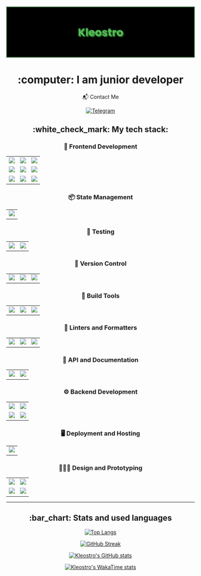 [![MasterHead](banner_new.png)](https://github.com/Kleostro)

 <h1 align="center">:computer: I am junior developer</h1>
 
 <div align="center">
  📬 Contact Me
   
   [![Telegram](https://img.shields.io/badge/Maks_berve-000000?style=for-the-badge&logo=telegram&logoColor=blue)](https://t.me/maksberve)
 </div>

<h2 align="center">:white_check_mark: My tech stack:</h2>

<div align="center">
 <div align="center">
  <h3 align="center">🎨 Frontend Development</h3>
  <table>
    <tr>
      <td align="center" valign="middle"><img src="https://img.shields.io/badge/HTML 5-000000?style=for-the-badge&logo=html5&logoColor=#E34F25"/></td>
      <td align="center" valign="middle"><img src="https://img.shields.io/badge/CSS 3-000000?style=for-the-badge&logo=css3&logoColor=#1572B6"/></td>
      <td align="center" valign="middle"><img src="https://img.shields.io/badge/SCSS-000000?style=for-the-badge&logo=sass&logoColor=#F7DF1E"/></td>
    </tr>
    <tr>
      <td align="center" valign="middle"><img src="https://img.shields.io/badge/JS-000000?style=for-the-badge&logo=javascript&logoColor=#F7DF1E"/></td>
      <td align="center" valign="middle"><img src="https://img.shields.io/badge/TS-000000?style=for-the-badge&logo=typescript&logoColor=#F7DF1E"/></td>
      <td align="center" valign="middle"><img src="https://img.shields.io/badge/Angular-000000?style=for-the-badge&logo=angular&logoColor=#F7DF1E"/></td>
    </tr>
    <tr>
      <td align="center" valign="middle"><img src="https://img.shields.io/badge/RxJS-000000?style=for-the-badge&logo=reactiveX&logoColor=#F7DF1E"/></td>
      <td align="center" valign="middle"><img src="https://img.shields.io/badge/MaterialUI-000000?style=for-the-badge&logo=angular&logoColor=#F7AF1E"/></td>
      <td align="center" valign="middle"><img src="https://img.shields.io/badge/PrimeNG-000000?style=for-the-badge&logo=primeNG&logoColor=#F7DF1E"/></td>
    </tr>
  </table>
 </div>

 <div align="center">
  <h3 align="center">📦 State Management</h3>
  <table>
    <tr>
      <td align="center" valign="middle"><img src="https://img.shields.io/badge/Ngrx-000000?style=for-the-badge&logo=ngrx&logoColor=#F7DF1E"/></td>
    </tr>
  </table>
 </div>

 <div align="center">
  <h3 align="center">🧪 Testing</h3>
  <table>
    <tr>
      <td align="center" valign="middle"><img src="https://img.shields.io/badge/Vitest-000000?style=for-the-badge&logo=vitest&logoColor=#F7DF1E"/></td>
      <td align="center" valign="middle"><img src="https://img.shields.io/badge/Jest-000000?style=for-the-badge&logo=jest&logoColor=#F7DF1E"/></td>
    </tr>
  </table>
 </div>

 <div align="center">
   <h3 align="center">🔀 Version Control</h3>
   <table>
     <tr>
       <td align="center" valign="middle"><img src="https://img.shields.io/badge/Git-000000?style=for-the-badge&logo=git&logoColor=#F7DF1E"/></td>
       <td align="center" valign="middle"><img src="https://img.shields.io/badge/GitHub-000000?style=for-the-badge&logo=github&logoColor=#F7DF1E"/></td>
       <td align="center" valign="middle"><img src="https://img.shields.io/badge/GitLab-000000?style=for-the-badge&logo=gitlab&logoColor=#F7DF1E"/></td>
     </tr>
   </table>
 </div>

 <div align="center">
   <h3 align="center">🔨 Build Tools</h3>
   <table>
     <tr>
       <td align="center" valign="middle"><img src="https://img.shields.io/badge/Vite-000000?style=for-the-badge&logo=vite&logoColor=#F7DF1E"/></td>
       <td align="center" valign="middle"><img src="https://img.shields.io/badge/Webpack-000000?style=for-the-badge&logo=webpack&logoColor=#F7DF1E"/></td>
       <td align="center" valign="middle"><img src="https://img.shields.io/badge/Gulp-000000?style=for-the-badge&logo=gulp&logoColor=#F7DF1E"/></td>
     </tr>
   </table>
 </div>

 <div align="center">
   <h3 align="center">🔰 Linters and Formatters</h3>
   <table>
     <tr>
       <td align="center" valign="middle"><img src="https://img.shields.io/badge/airbnb-000000?style=for-the-badge&logo=airBNB&logoColor=#F7DF1E"/></td>
       <td align="center" valign="middle"><img src="https://img.shields.io/badge/prettier-000000?style=for-the-badge&logo=prettier&logoColor=#F7DF1E"/></td>
       <td align="center" valign="middle"><img src="https://img.shields.io/badge/stylelint-000000?style=for-the-badge&logo=stylelint&logoColor=#F7DF1E"/></td>
     </tr>
   </table>
 </div>

 <div align="center">
   <h3 align="center">🚀 API and Documentation</h3>
   <table>
     <tr>
       <td align="center" valign="middle"><img src="https://img.shields.io/badge/Postman-000000?style=for-the-badge&logo=postman&logoColor=#F7DF1E"/></td>
       <td align="center" valign="middle"><img src="https://img.shields.io/badge/swagger-000000?style=for-the-badge&logo=swagger&logoColor=#F7AF1E"/></td>
     </tr>
   </table>
 </div>

 <div align="center">
   <h3 align="center">⚙️ Backend Development</h3>
   <table>
     <tr>
       <td align="center" valign="middle"><img src="https://img.shields.io/badge/NestJs-000000?style=for-the-badge&logo=nestjs&logoColor=#F7DF1E"/></td>
       <td align="center" valign="middle"><img src="https://img.shields.io/badge/prisma-000000?style=for-the-badge&logo=prisma&logoColor=#F7AF1E"/></td>
     </tr>
     <tr>
       <td align="center" valign="middle"><img src="https://img.shields.io/badge/postgresql-000000?style=for-the-badge&logo=postgresql&logoColor=#F7AF1E"/></td>
       <td align="center" valign="middle"><img src="https://img.shields.io/badge/graphql-000000?style=for-the-badge&logo=graphql&logoColor=#F7AF1E"/></td>
     </tr>
   </table>
 </div>

 <div align="center">
   <h3 align="center">🖥️ Deployment and Hosting</h3>
   <table>
     <tr>
       <td align="center" valign="middle"><img src="https://img.shields.io/badge/Netlify-000000?style=for-the-badge&logo=netlify&logoColor=#F7AF1E"/></td>
     </tr>
   </table>
 </div>

 <div align="center">
   <h3 align="center">🧑🏼‍🎨 Design and Prototyping</h3>
   <table>
     <tr>
       <td align="center" valign="middle"><img src="https://img.shields.io/badge/figma-000000?style=for-the-badge&logo=figma&logoColor=#F7AF1E"/></td>
       <td align="center" valign="middle"><img src="https://img.shields.io/badge/trello-000000?style=for-the-badge&logo=trello&logoColor=#F7AF1E"/></td>
     </tr>
     <tr>
       <td align="center" valign="middle"><img src="https://img.shields.io/badge/UML-000000?style=for-the-badge&logo=uml&logoColor=#F7DF1E"/></td>
       <td align="center" valign="middle"><img src="https://img.shields.io/badge/miro-000000?style=for-the-badge&logo=miro&logoColor=#F7AF1E"/></td>
     </tr>
   </table>
 </div>
</div>

---

<h2 align="center">:bar_chart: Stats and used languages</h2>

 <div align="center">
  
  [![Top Langs](https://github-readme-stats.vercel.app/api/top-langs/?username=Kleostro&layout=compact&theme=vision-friendly-dark)](https://github.com/anuraghazra/github-readme-stats)
  
  [![GitHub Streak](https://streak-stats.demolab.com?user=Kleostro&theme=dark&hide_border=true&date_format=M%20j%5B%2C%20Y%5D)](https://git.io/streak-stats)
  
  [![Kleostro's GitHub stats](https://github-readme-stats.vercel.app/api?username=kleostro&show_icons=true&theme=dark)](https://github.com/anuraghazra/github-readme-stats)
  
  [![Kleostro's WakaTime stats](https://github-readme-stats.vercel.app/api/wakatime?username=kleostro)](https://github.com/anuraghazra/github-readme-stats)
 </div>
